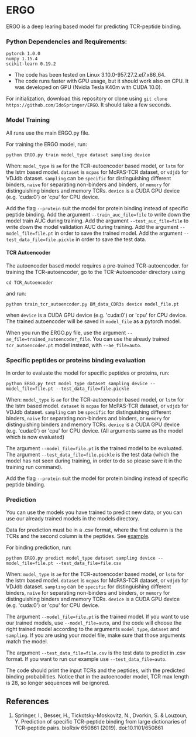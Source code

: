 # ERGO
ERGO is a deep learing based model for predicting TCR-peptide binding.

### Python Dependencies and Requirements:
```text
pytorch 1.0.0
numpy 1.15.4
scikit-learn 0.19.2
```
- The code has been tested on Linux 3.10.0-957.27.2.el7.x86_64.
- The code runs faster with GPU usage, but it should work also on CPU. It was developed on GPU
(Nvidia Tesla K40m with CUDA 10.0).

For initialization, download this repository or clone using
`git clone https://github.com/IdoSpringer/ERGO`. It should take a few seconds.

### Model Training
All runs use the main ERGO.py file.

For training the ERGO model, run:
```commandline
python ERGO.py train model_type dataset sampling device 
```
When: `model_type` is `ae` for the TCR-autoencoder based model, or `lstm` for the lstm based model.
`dataset` is `mcpas` for McPAS-TCR dataset, or `vdjdb` for VDJdb dataset.
`sampling` can be `specific` for distinguishing different binders, `naive` for separating non-binders and binders,
or `memory` for distinguishing binders and memory TCRs.
`device` is a CUDA GPU device (e.g. 'cuda:0') or 'cpu' for CPU device.

Add the flag `--protein` suit the model for protein binding instead of specific peptide binding.
Add the argument `--train_auc_file=file` to write down the model train AUC during training.
Add the argument `--test_auc_file=file` to write down the model validation AUC during training.
Add the argument `--model_file=file.pt` in order to save the trained model.
Add the argument `--test_data_file=file.pickle` in order to save the test data.

#### TCR Autoencoder
The autoencoder based model requires a pre-trained TCR-autoencoder.
for training the TCR-autoencoder, go to the TCR-Autoencoder directory using
```commandline
cd TCR_Autoencoder
```
and run:
```commandline
python train_tcr_autoencoder.py BM_data_CDR3s device model_file.pt
```
when `device` is a CUDA GPU device (e.g. 'cuda:0') or 'cpu' for CPU device.
The trained autoencoder will be saved in `model_file` as a pytorch model.

When you run the ERGO.py file, use the argument `--ae_file=trained_autoencoder_file`.
You can use the already trained `tcr_autoencoder.pt` model instead, with `--ae_file=auto`.

### Specific peptides or proteins binding evaluation
In order to evaluate the model for specific peptides or proteins,
run:
```commandline
python ERGO.py test model_type dataset sampling device --model_file=file.pt --test_data_file=file.pickle
```
When: `model_type` is `ae` for the TCR-autoencoder based model, or `lstm` for the lstm based model.
`dataset` is `mcpas` for McPAS-TCR dataset, or `vdjdb` for VDJdb dataset.
`sampling` can be `specific` for distinguishing different binders, `naive` for separating non-binders and binders,
or `memory` for distinguishing binders and memory TCRs.
`device` is a CUDA GPU device (e.g. 'cuda:0') or 'cpu' for CPU device.
(All arguments same as the model which is now evaluated)

The argument `--model_file=file.pt` is the trained model to be evaluated.
The argument `--test_data_file=file.pickle` is the test data (which the model has not seen during training,
in order to do so please save it in the training run command).

Add the flag `--protein` suit the model for protein binding instead of specific peptide binding.

### Prediction
You can use the models you have trained to predict new data,
or you can use our already trained models in the models directory.

Data for prediction must be in a .csv format,
where the first column is the TCRs and the second column is the peptides.
See [example](pairs_example.csv).

For binding prediction, run:
```commandline
python ERGO.py predict model_type dataset sampling device --model_file=file.pt --test_data_file=file.csv
```
When: `model_type` is `ae` for the TCR-autoencoder based model, or `lstm` for the lstm based model.
`dataset` is `mcpas` for McPAS-TCR dataset, or `vdjdb` for VDJdb dataset.
`sampling` can be `specific` for distinguishing different binders, `naive` for separating non-binders and binders,
or `memory` for distinguishing binders and memory TCRs.
`device` is a CUDA GPU device (e.g. 'cuda:0') or 'cpu' for CPU device.

The argument `--model_file=file.pt` is the trained model.
If you want to use our trained models, use `--model_file=auto`, and the code will choose the right trained
model according to the arguments `model_type`, `dataset` and `sampling`.
If you are using your model file, make sure that those arguments match the model.

The argument `--test_data_file=file.csv` is the test data to predict in .csv format.
If you want to run our example use `--test_data_file=auto`.

The code should print the input TCRs and the peptides, with the predicted binding probabilities.
Notice that in the autoencoder model, TCR max length is 28, so longer sequences will be ignored.

## References
1. Springer, I., Besser, H., Tickotsky-Moskovitz, N., Dvorkin, S. & Louzoun, Y.
Prediction of specific TCR-peptide binding from large dictionaries of TCR-peptide pairs.
bioRxiv 650861 (2019). doi:10.1101/650861
